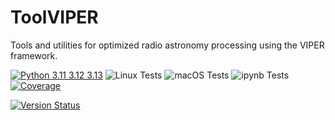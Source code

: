 # ToolVIPER

Tools and utilities for optimized radio astronomy processing using the VIPER framework.

[![Python 3.11 3.12 3.13](https://img.shields.io/badge/python-3.11%20%7C%203.12%20%7C%203.13-blue)](https://www.python.org/downloads/release/python-3130/)
![Linux Tests](https://github.com/casangi/toolviper/actions/workflows/python-testing-linux.yml/badge.svg?branch=main)
![macOS Tests](https://github.com/casangi/toolviper/actions/workflows/python-testing-macos.yml/badge.svg?branch=main)
![ipynb Tests](https://github.com/casangi/toolviper/actions/workflows/run-ipynb.yml/badge.svg?branch=main)
[![Coverage](https://codecov.io/gh/casangi/toolviper/branch/main/graph/badge.svg)](https://codecov.io/gh/casangi/toolviper/branch/main/toolviper)
<!-- [![Documentation Status](https://readthedocs.org/projects/toolviper/badge/?version=latest)](https://toolviper.readthedocs.io) -->
[![Version Status](https://img.shields.io/pypi/v/toolviper.svg)](https://pypi.python.org/pypi/toolviper/)











